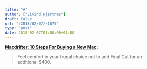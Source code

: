 ```yaml
---
title: "#"
author: ["Eivind Hjertnes"]
draft: false
url: "/2018/02/07//1075"
type: "post"
date: 2018-02-07T01:00:00+01:00
---
```


**[Macdrifter:
10 Steps For Buying a New Mac](http://www.macdrifter.com/2018/02/10-steps-for-buying-a-new-mac.html):**

> Feel comfort in your frugal choice not to add Final Cut for an
> additional $400.
